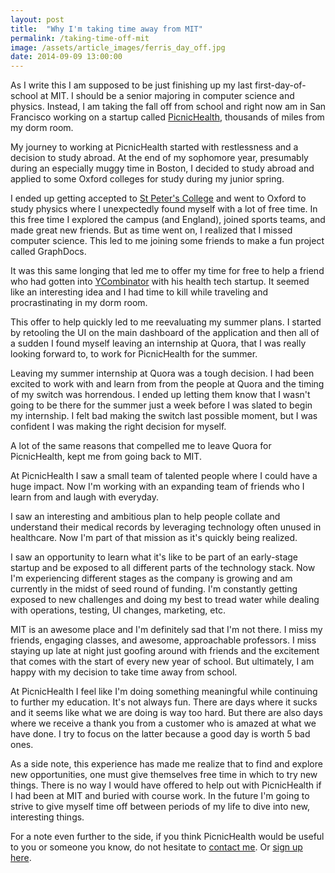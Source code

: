 ```yaml
---
layout: post
title:  "Why I'm taking time away from MIT"
permalink: /taking-time-off-mit
image: /assets/article_images/ferris_day_off.jpg
date: 2014-09-09 13:00:00
---
```


As I write this I am supposed to be just finishing up my last first-day-of-school  at MIT. I should be a senior majoring in computer science and physics. Instead, I am taking the fall off from school and right now am in San Francisco working on a startup called [PicnicHealth](//picnichealth.com), thousands of miles from my dorm room.

My journey to working at PicnicHealth started with restlessness and a decision to study abroad. At the end of my sophomore year, presumably during an especially muggy time in Boston, I decided to study abroad and applied to some Oxford colleges for study during my junior spring.

I ended up getting accepted to [St Peter's College](//www.spc.ox.ac.uk) and went to Oxford to study physics where I unexpectedly found myself with a lot of free time. In this free time I explored the campus (and England), joined sports teams, and made great new friends. But as time went on, I realized that I missed computer science. This led to me joining some friends to make a fun project called GraphDocs.

It was this same longing that led me to offer my time for free to help a friend who had gotten into [YCombinator](//ycombinator.com) with his health tech startup. It seemed like an interesting idea and I had time to kill while traveling and procrastinating in my dorm room.

This offer to help quickly led to me reevaluating my summer plans. I started by retooling the UI on the main dashboard of the application and then all of a sudden I found myself leaving an internship at Quora, that I was really looking forward to, to work for PicnicHealth for the summer.

Leaving my summer internship at Quora was a tough decision. I had been excited to work with and learn from from the people at Quora and the timing of my switch was horrendous. I ended up letting them know that I wasn't going to be there for the summer just a week before I was slated to begin my internship. I felt bad making the switch last possible moment, but I was confident I was making the right decision for myself.

A lot of the same reasons that compelled me to leave Quora for PicnicHealth, kept me from going back to MIT.

At PicnicHealth I saw a small team of talented people where I could have a huge impact. Now I'm working with an expanding team of friends who I learn from and laugh with everyday.

I saw an interesting and ambitious plan to help people collate and understand their medical records by leveraging technology often unused in healthcare. Now I'm part of that mission as it's quickly being realized.

I saw an opportunity to learn what it's like to be part of an early-stage startup and be exposed to all different parts of the technology stack. Now I'm experiencing different stages as the company is growing and am currently in the midst of seed round of funding. I'm constantly getting exposed to new challenges and doing my best to tread water while dealing with operations, testing, UI changes, marketing, etc.

MIT is an awesome place and I'm definitely sad that I'm not there. I miss my friends, engaging classes, and awesome, approachable professors. I miss staying up late at night just goofing around with friends and the excitement that comes with the start of every new year of school. But ultimately, I am happy with my decision to take time away from school.

At PicnicHealth I feel like I'm doing something meaningful while continuing to further my education. It's not always fun. There are days where it sucks and it seems like what we are doing is way too hard. But there are also days where we receive a thank you from a customer who is amazed at what we have done. I try to focus on the latter because a good day is worth 5 bad ones.

As a side note, this experience has made me realize that to find and explore new opportunities, one must give themselves free time in which to try new things. There is no way I would have offered to help out with PicnicHealth if I had been at MIT and buried with course work. In the future I'm going to strive to give myself time off between periods of my life to dive into new, interesting things.

For a note even further to the side, if you think PicnicHealth would be useful to you or someone you know, do not hesitate to [contact me](mailto:victor@picnichealth.com). Or [sign up here](//picnichealth.com).